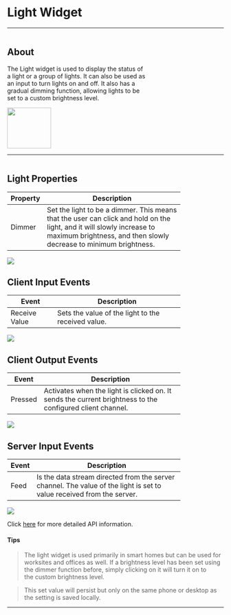 <!-- Light Widget Help Markdown -->
<link rel="stylesheet" type="text/css" media="all" href="/help/markdown_styles.css"/>
<br>

# Light Widget

___
<div class="column-container">
<div class="column row-container" style="width:65%">


## About
The Light widget is used to display the status of a light or a group of lights. It can also be used as an input to turn lights on and off. It also has a gradual dimming function, allowing lights to be set to a custom brightness level. 

</div>

<div class="column row-container">
<img src="/images/help/light/light.png" width="102" height="95">
</div>
</div>

___

<div class="column-container">
<div class="column row-container" style="width:80%;">

## Light Properties
| Property | Description |
| -------- | ----------- |
| Dimmer | Set the light to be a dimmer. This means that the user can click and hold on the light, and it will slowly increase to maximum brightness, and then slowly decrease to minimum brightness. |

</div>
<div class="column row-container">
<img src="/images/help/light/light_spicific.png">
</div>
</div>


<div class="column-container">
<div class="column row-container" style="width:80%;">

## Client Input Events
| Event | Description |
| ----- | ----------- |
| Receive Value | Sets the value of the light to the received value. |

</div>
<div class="column row-container">
<img src="/images/help/light/light_client_input.png">
</div>
</div>


<div class="column-container">
<div class="column row-container" style="width:80%;">

## Client Output Events
| Event | Description |
| ----- | ----------- |
| Pressed | Activates when the light is clicked on. It sends the current brightness to the configured client channel. |

</div>
<div class="column row-container">
<img src="/images/help/light/light_client_output.png">
</div>
</div>


<div class="column-container">
<div class="column row-container" style="width:80%;">

## Server Input Events
| Event | Description |
| ----- | ----------- |
| Feed | Is the data stream directed from the server channel. The value of the light is set to value received from the server. |

</div>
<div class="column row-container">
<img src="/images/help/light/light_server.png">
</div>
</div>

Click [here](http:www.google.com "API Info") for more detailed API information.

#### Tips
>The light widget is used primarily in smart homes but can be used for worksites and offices as well.
If a brightness level has been set using the dimmer function before, simply clicking on it will turn it on to the custom brightness level. 

>This set value will persist but only on the same phone or desktop as the setting is saved locally.

---
